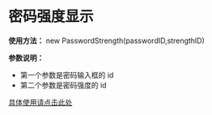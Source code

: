 # 密码强度显示

**使用方法：** new PasswordStrength(passwordID,strengthID)

**参数说明：**

- 第一个参数是密码输入框的 id
- 第二个参数是密码强度的 id

[具体使用请点击此处](http://www.cnblogs.com/yjzhu/p/3394717.html)